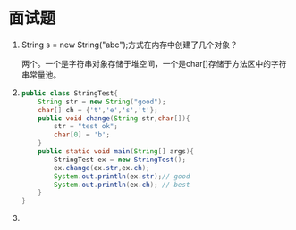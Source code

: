 # 面试题

1. String s = new String("abc");方式在内存中创建了几个对象？

   两个。一个是字符串对象存储于堆空间，一个是char[]存储于方法区中的字符串常量池。

2. ```java
   public class StringTest{
       String str = new String("good");
       char[] ch = {'t','e','s','t'};
       public void change(String str,char[]){
           str = "test ok";
           char[0] = 'b';
       }
       public static void main(String[] args){
           StringTest ex = new StringTest();
           ex.change(ex.str,ex.ch);
           System.out.println(ex.str);// good
           System.out.println(ex.ch); // best
       }
   }
   ```

3. 